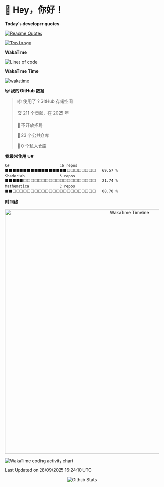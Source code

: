 # 👋 Hey，你好！
<strong>Today's developer quotes</strong>

[![Readme Quotes](https://quotes-github-readme.vercel.app/api?type=horizontal&theme=swift&border=true)](https://github.com/piyushsuthar/github-readme-quotes)

<strong></strong>

[![Top Langs](https://github-readme-stats.vercel.app/api/top-langs/?username=letquit)](https://github.com/anuraghazra/github-readme-stats)

<strong></strong>

<strong>WakaTime</strong>
<!--START_SECTION:waka-->
![Lines of code](https://img.shields.io/badge/%E4%BB%8E%E3%80%8CHello%20World%E3%80%8D%E8%B5%B7%E6%88%91%E5%B7%B2%E7%BB%8F%E5%86%99%E4%BA%86-9.5%20million%20%E8%A1%8C%E4%BB%A3%E7%A0%81-blue)


<strong>WakaTime Time</strong>

[![wakatime](https://wakatime.com/badge/user/b41076dd-e19e-4f9a-beeb-289d817bccf8.svg?style=plastic)](https://wakatime.com/@b41076dd-e19e-4f9a-beeb-289d817bccf8)


**🐱 我的 GitHub 数据** 

> 📦  使用了 ? GitHub 存储空间 
 > 
> 🏆 211 个贡献，在 2025 年
 > 
> 🚫 不开放招聘
 > 
> 📜 23 个公共仓库 
 > 
> 🔑 0 个私人仓库 
 > 
**我最常使用 C#** 

```text
C#                       16 repos            ⬛⬛⬛⬛⬛⬛⬛⬛⬛⬛⬛⬛⬛⬛⬛⬛⬛⬜⬜⬜⬜⬜⬜⬜⬜   69.57 % 
ShaderLab                5 repos             ⬛⬛⬛⬛⬛⬜⬜⬜⬜⬜⬜⬜⬜⬜⬜⬜⬜⬜⬜⬜⬜⬜⬜⬜⬜   21.74 % 
Mathematica              2 repos             ⬛⬛⬜⬜⬜⬜⬜⬜⬜⬜⬜⬜⬜⬜⬜⬜⬜⬜⬜⬜⬜⬜⬜⬜⬜   08.70 % 
```



**时间线**

<p align="center">
  <img src="https://wakatime.com/share/@letquit/c434c12b-7be9-4027-af3b-071ad38ab4b2.svg" alt="WakaTime Timeline" width="800" />
</p>

<img src="https://wakatime.com/share/@letquit/04c2e341-48bd-47d9-9409-d2d658431c07.svg" alt="WakaTime coding activity chart" />

 Last Updated on 28/09/2025 16:24:10 UTC
<!--END_SECTION:waka-->

<p align="center">
        <img src="https://raw.githubusercontent.com/mayhemantt/mayhemantt/Update/svg/Bottom.svg" alt="Github Stats" />
</p>
